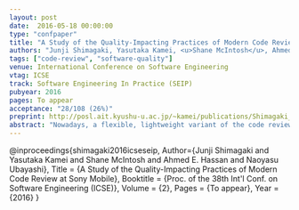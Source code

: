 ```yaml
---
layout: post
date:  2016-05-18 00:00:00
type: "confpaper"
title: "A Study of the Quality-Impacting Practices of Modern Code Review at Sony Mobile"
authors: "Junji Shimagaki, Yasutaka Kamei, <u>Shane McIntosh</u>, Ahmed E. Hassan, and Naoyasu Ubayashi"
tags: ["code-review", "software-quality"]
venue: International Conference on Software Engineering
vtag: ICSE
track: Software Engineering In Practice (SEIP)
pubyear: 2016
pages: To appear
acceptance: "28/108 (26%)"
preprint: http://posl.ait.kyushu-u.ac.jp/~kamei/publications/Shimagaki_ICSESEIP2016.pdf
abstract: "Nowadays, a flexible, lightweight variant of the code review process (i.e., the practice of having other team members critique software changes) is adopted by open source and proprietary software projects. While this flexibility is a blessing (e.g., enabling code reviews to span the globe), it does not mandate minimum review quality criteria like the formal code inspections of the past. Recent work shows that lax reviewing can impact the quality of open source systems. In this paper, we investigate the impact that code reviewing practices have on the quality of a proprietary system that is developed by Sony Mobile. We begin by replicating open source analyses of the relationship between software quality (as approximated by post-release defect-proneness) and: (1) code review coverage, i.e., the proportion of code changes that have been reviewed and (2) code review participation, i.e., the degree of reviewer involvement in the code review process. We also perform a qualitative analysis, with a survey of 93 stakeholders, semi-structured interviews with 15 stakeholders, and a follow-up survey of 25 senior engineers. Our results indicate that while past measures of review coverage and participation do not share a relationship with defect-proneness at Sony Mobile, reviewing measures that are aware of the Sony Mobile development context are associated with defect-proneness. Our results have lead to improvements of the Sony Mobile code review process."
---
```

@inproceedings{shimagaki2016icseseip,
	Author={Junji Shimagaki and Yasutaka Kamei and Shane McIntosh and Ahmed E. Hassan and Naoyasu Ubayashi},
	Title = {A Study of the Quality-Impacting Practices of Modern Code Review at Sony Mobile},
	Booktitle = {Proc. of the 38th Int'l Conf. on Software Engineering (ICSE)},
  Volume = {2},
	Pages = {To appear},
	Year = {2016}
}
